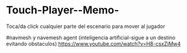 # Touch-Player--Memo-
Toca/da click cualquier parte del escenario para mover al jugador

#navmesh y navemesh agent (inteligencia artificial-sigue a un destino evitando obstaculos)
https://www.youtube.com/watch?v=H8-csxZiMw4
